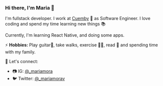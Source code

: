 ### Hi there, I'm Maria 👋

I'm fullstack developer. I work at [Cuemby](https://cuemby.com/) 🐰 as Software Engineer.
I love coding and spend my time learning new things 📚 

Currently, I'm learning React Native, and doing some apps.

⚡ **Hobbies:** Play guitar🎸, take walks, exercise 🏋️‍♀️, read 📖 and spending time with my family.

🌟 Let's connect:

* 📷 IG: [@_mariamora](https://www.instagram.com/_mariamorav/)
* 🐦 Twitter: [@_mariamorav](https://twitter.com/_mariamorav)

<!--
![Maria's GitHub stats](https://github-readme-stats.vercel.app/api?username=mariamorav&hide=contribs,prs&show_icons=true) [![Top Langs](https://github-readme-stats.vercel.app/api/top-langs/?username=mariamorav&hide=html,css)](https://github.com/mariamorav/github-readme-stats) -->



<!--
**mariamorav/mariamorav** is a ✨ _special_ ✨ repository because its `README.md` (this file) appears on your GitHub profile.

Here are some ideas to get you started:

- 🔭 I’m currently working on ...
- 🌱 I’m currently learning ...
- 👯 I’m looking to collaborate on ...
- 🤔 I’m looking for help with ...
- 💬 Ask me about ...
- 📫 How to reach me: ...
- 😄 Pronouns: ...
- ⚡ Fun fact: ...
-->
